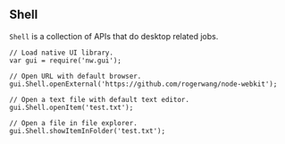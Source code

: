 ## Shell

`Shell` is a collection of APIs that do desktop related jobs.

    // Load native UI library.
    var gui = require('nw.gui');
    
    // Open URL with default browser.
    gui.Shell.openExternal('https://github.com/rogerwang/node-webkit');
    
    // Open a text file with default text editor.
    gui.Shell.openItem('test.txt');
    
    // Open a file in file explorer.
    gui.Shell.showItemInFolder('test.txt');